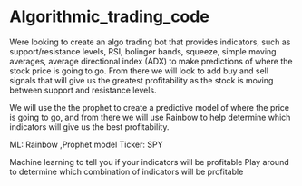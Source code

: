 # Algorithmic_trading_code
 Were looking to create an algo trading bot that provides indicators, such as support/resistance levels, RSI, bolinger bands, squeeze, simple moving averages, average directional index (ADX) to make predictions of where the stock price is going to go. From there we will look to add buy and sell signals that will give us the greatest profitability as the stock is moving between support and resistance levels. 

We will use the the prophet  to create a predictive model of where the price is going to go, and from there we will use Rainbow to help determine which indicators will give us the best profitability. 

ML: Rainbow ,Prophet model 
Ticker: SPY

Machine learning to tell you if your indicators will be profitable 
Play around to determine which combination of indicators will be profitable